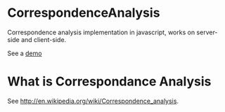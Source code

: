 CorrespondenceAnalysis
======================

Correspondence analysis implementation in javascript, works on server-side and client-side.

See a [demo](http://piercus.github.com/CorrespondenceAnalysis)

What is Correspondance Analysis
======================

See http://en.wikipedia.org/wiki/Correspondence_analysis.

